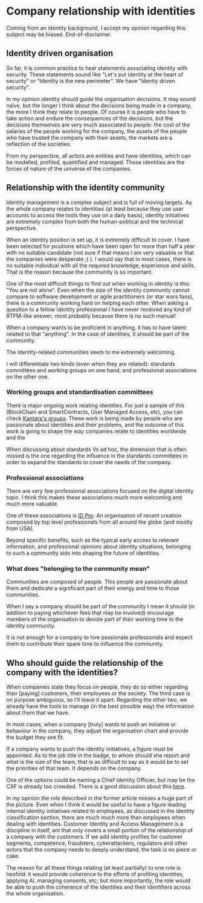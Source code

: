 # Company relationship with identities

Coming from an identity background, I accept my opinion regarding this subject may be biased. End-of-disclaimer.

## Identity driven organisation

So far, it is common practice to hear statements associating identity with security. These statements sound like "Let's put identity at the heart of security" or "Identity is the new perimeter". We have "Identiy driven security".

In my opinion identity should guide the organisation decisions. It may sound naïve, but the longer I think about the decisions being made in a company, the more I think they relate to people. Of course it is people who have to take action and endure the consequences of the decisions, but the decisions themselves are very much associated to people: the cost of the salaries of the people working for the company, the assets of the people who have trusted the company with their assets, the markets are a reflection of the societies.

From my perspective, all actors are entities and have identities, which can be modelled, profiled, quantified and managed. Those identities are the forces of nature of the universe of the companies.

## Relationship with the identity community

Identity management is a complex subject and is full of moving targets. As the whole company relates to identities (at least because they use user accounts to access the tools they use on a daily basis), identity initiatives are extremely complex from both the human-political and the technical perspective.

When an identity position is set up, it is extremely difficult to cover. I have been selected for positions which have been open for more than half a year with no suitable candidate (not sure if that means I am very valuable or that the companies were desperate ;) ). I would say that in most cases, there is no suitable individual with all the required knowledge, experience and skills. That is the reason because the community is so important.

One of the most difficult things to find out when working in identity is this: "You are not alone". Even when the size of the identity community cannot compare to software development or agile practitioners (or star wars fans), there is a community working hard on helping each other. When asking a question to a fellow identity professional I have never received any kind of RTFM-like answer; most probably because there is no such manual!

When a company wants to be proficient in anything, it has to have talent related to that "anything". In the case of identities, it should be part of the community.

The identity-related communities seem to me extremely welcoming.

I will differentiate two kinds (even when they are related): standards committees and working groups on one hand, and professional associations on the other one.

### Working groups and standardisation committees

There is major ongoing work relating identities. For just a sample of this (BlockChain and SmartContracts, User Managed Access, etc), you can check [Kantara's groups](https://kantarainitiative.org/groups/). These work is being made by people who are passionate about identities and their problems, and the outcome of this work is going to shape the way companies relate to identities worldwide and the

When discussing about standards Vs ad hoc, the dimension that is often missed is the one regarding the influence in the standards committees in order to expand the standards to cover the needs of the company.

### Professional associations

There are very few professional associations focused on the digital identity topic. I think this makes these associations much more welcoming and much more valuable.

One of these associations is [ID Pro](https://idpro.org/). An organisation of recent creation composed by top level professionals from all around the globe (and mostly from USA).

Beyond specific benefits, such as the typical early access to relevant information, and professional opinions about identity situations, belonging to such a community aids into shaping the future of identities.

### What does "belonging to the community mean"

Communities are composed of people. This people are passionate about them and dedicate a significant part of their energy and time to those communities.

When I say a company should be part of the community I mean it should (in addition to paying whichever fees that may be involved) encourage members of the organisation to devote part of their working time to the identity community.

It is not enough for a company to hire passionate professionals and expect them to contribute their spare time to influence the community.

## Who should guide the relationship of the company with the identities?
When companies state they focus on people, they do so either regarding their [paying] customers, their employees or the society. The third case is on purpose ambiguous, so I'll leave it apart. Regarding the other two, we already have the tools to manage (in the best possible way) the information about them that we have.

In most cases, when a company [truly] wants to push an initiative or behaviour in the company, they adjust the organisation chart and provide the budget they see fit.

If a company wants to push the identity initiatives, a figure must be appointed. As to the job title in the badge, to whom should she report and what is the size of the team, that is as difficult to say as it would be to set the priorities of that team. It depends on the company.

One of the options could be naming a Chief Identity Officier, but may be the CXF is already too crowded. There is a good discussion about this [here](https://www.kuppingercole.com/blog/kearns/do-you-need-an-identity-officer "Do you need an Identity Officer?").

In my opinion the role described in the former article misses a huge part of the picture. Even when I think it would be useful to have a figure leading internal identity initiatives related to employees, as discussed in the identity classification section, there are much much more than employees when dealing with identities. Customer Identity and Access Management is a discipline in itself, ant that only covers a small portion of the relationship of a company with the customers. If we add identity profiles for customer segments, competence, fraudsters, cyberattackers, regulators and other actors that the company needs to deeply understand, the task is no piece or cake.

The reason for all these things relating (at least partially) to one role is twofold: it would provide coherence to the efforts of profiling identities, applying AI, managing consents, etc; but more importantly, the role would be able to push the coherence of the identities and their identifiers across the whole organisation.
